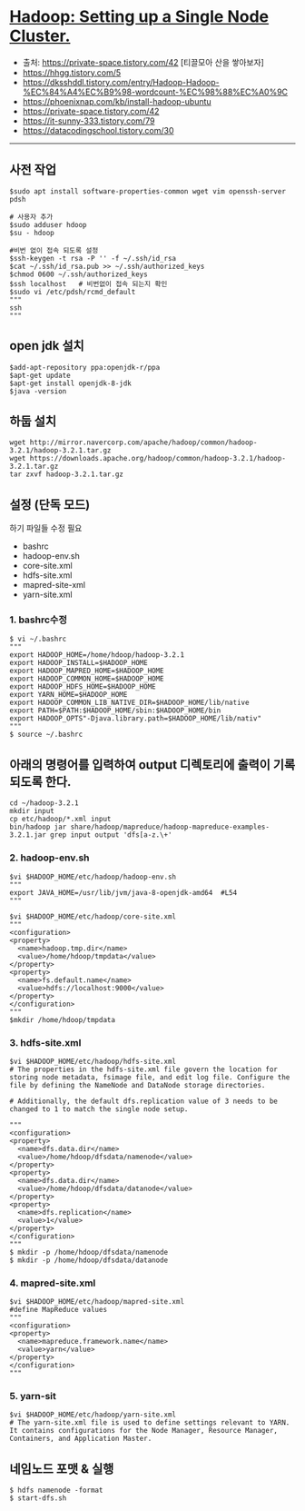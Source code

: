 # [Hadoop: Setting up a Single Node Cluster.](https://hadoop.apache.org/docs/stable/hadoop-project-dist/hadoop-common/SingleCluster.html)


- 출처: https://private-space.tistory.com/42 [티끌모아 산을 쌓아보자]
- https://hhgg.tistory.com/5
- https://dksshddl.tistory.com/entry/Hadoop-Hadoop-%EC%84%A4%EC%B9%98-wordcount-%EC%98%88%EC%A0%9C
- https://phoenixnap.com/kb/install-hadoop-ubuntu
- https://private-space.tistory.com/42
- https://it-sunny-333.tistory.com/79 
- https://datacodingschool.tistory.com/30

---



## 사전 작업 
```
$sudo apt install software-properties-common wget vim openssh-server pdsh

# 사용자 추가 
$sudo adduser hdoop
$su - hdoop

#비번 없이 접속 되도록 설정
$ssh-keygen -t rsa -P '' -f ~/.ssh/id_rsa 
$cat ~/.ssh/id_rsa.pub >> ~/.ssh/authorized_keys 
$chmod 0600 ~/.ssh/authorized_keys 
$ssh localhost   # 비번없이 접속 되는지 확인
$sudo vi /etc/pdsh/rcmd_default
"""
ssh
""" 
```


## open jdk 설치
```
$add-apt-repository ppa:openjdk-r/ppa 
$apt-get update  
$apt-get install openjdk-8-jdk 
$java -version 
```

## 하둡 설치 
```
wget http://mirror.navercorp.com/apache/hadoop/common/hadoop-3.2.1/hadoop-3.2.1.tar.gz
wget https://downloads.apache.org/hadoop/common/hadoop-3.2.1/hadoop-3.2.1.tar.gz
tar zxvf hadoop-3.2.1.tar.gz
```

## 설정 (단독 모드)
하기 파일들 수정 필요
- bashrc
- hadoop-env.sh
- core-site.xml
- hdfs-site.xml
- mapred-site-xml
- yarn-site.xml


### 1. bashrc수정 
```
$ vi ~/.bashrc 
"""
export HADOOP_HOME=/home/hdoop/hadoop-3.2.1
export HADOOP_INSTALL=$HADOOP_HOME
export HADOOP_MAPRED_HOME=$HADOOP_HOME
export HADOOP_COMMON_HOME=$HADOOP_HOME
export HADOOP_HDFS_HOME=$HADOOP_HOME
export YARN_HOME=$HADOOP_HOME
export HADOOP_COMMON_LIB_NATIVE_DIR=$HADOOP_HOME/lib/native
export PATH=$PATH:$HADOOP_HOME/sbin:$HADOOP_HOME/bin
export HADOOP_OPTS"-Djava.library.path=$HADOOP_HOME/lib/nativ"
"""
$ source ~/.bashrc 
```

## 아래의 명령어를 입력하여 output 디렉토리에 출력이 기록되도록 한다.
```
cd ~/hadoop-3.2.1
mkdir input
cp etc/hadoop/*.xml input
bin/hadoop jar share/hadoop/mapreduce/hadoop-mapreduce-examples-3.2.1.jar grep input output 'dfs[a-z.\+'
```

### 2. hadoop-env.sh
```
$vi $HADOOP_HOME/etc/hadoop/hadoop-env.sh
"""
export JAVA_HOME=/usr/lib/jvm/java-8-openjdk-amd64  #L54
"""

$vi $HADOOP_HOME/etc/hadoop/core-site.xml
"""
<configuration>
<property>
  <name>hadoop.tmp.dir</name>
  <value>/home/hdoop/tmpdata</value>
</property>
<property>
  <name>fs.default.name</name>
  <value>hdfs://localhost:9000</value>
</property>
</configuration>
"""
$mkdir /home/hdoop/tmpdata
```

### 3. hdfs-site.xml

```
$vi $HADOOP_HOME/etc/hadoop/hdfs-site.xml
# The properties in the hdfs-site.xml file govern the location for storing node metadata, fsimage file, and edit log file. Configure the file by defining the NameNode and DataNode storage directories.

# Additionally, the default dfs.replication value of 3 needs to be changed to 1 to match the single node setup.

"""
<configuration>
<property>
  <name>dfs.data.dir</name>
  <value>/home/hdoop/dfsdata/namenode</value>
</property>
<property>
  <name>dfs.data.dir</name>
  <value>/home/hdoop/dfsdata/datanode</value>
</property>
<property>
  <name>dfs.replication</name>
  <value>1</value>
</property>
</configuration>
"""
$ mkdir -p /home/hdoop/dfsdata/namenode
$ mkdir -p /home/hdoop/dfsdata/datanode
```

### 4. mapred-site.xml

```
$vi $HADOOP_HOME/etc/hadoop/mapred-site.xml
#define MapReduce values
"""
<configuration> 
<property> 
  <name>mapreduce.framework.name</name> 
  <value>yarn</value> 
</property> 
</configuration>
"""
```

### 5. yarn-sit

```
$vi $HADOOP_HOME/etc/hadoop/yarn-site.xml
# The yarn-site.xml file is used to define settings relevant to YARN. It contains configurations for the Node Manager, Resource Manager, Containers, and Application Master.

```


## 네임노드 포맷 & 실행

```
$ hdfs namenode -format
$ start-dfs.sh
```

